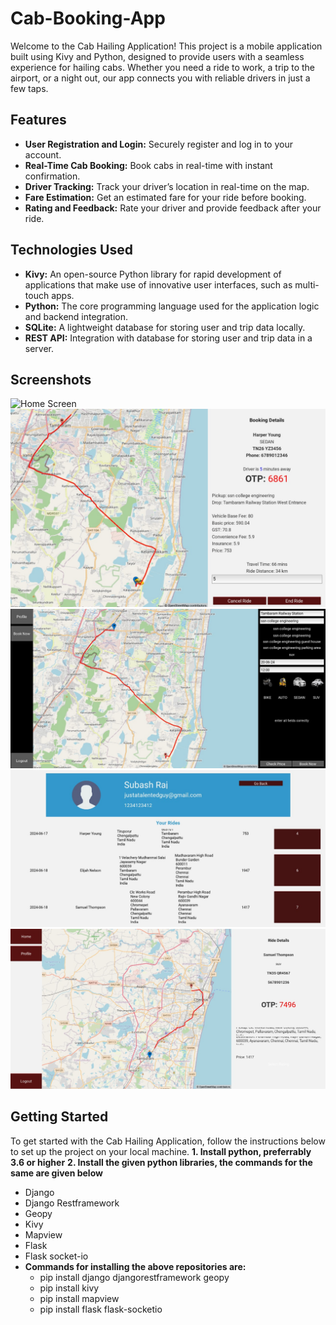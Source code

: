 # Cab-Booking-App

Welcome to the Cab Hailing Application! This project is a mobile application built using Kivy and Python, designed to provide users with a seamless experience for hailing cabs. Whether you need a ride to work, a trip to the airport, or a night out, our app connects you with reliable drivers in just a few taps.

## Features

- **User Registration and Login:** Securely register and log in to your account.
- **Real-Time Cab Booking:** Book cabs in real-time with instant confirmation.
- **Driver Tracking:** Track your driver’s location in real-time on the map.
- **Fare Estimation:** Get an estimated fare for your ride before booking.
- **Rating and Feedback:** Rate your driver and provide feedback after your ride.

## Technologies Used

- **Kivy:** An open-source Python library for rapid development of applications that make use of innovative user interfaces, such as multi-touch apps.
- **Python:** The core programming language used for the application logic and backend integration.
- **SQLite:** A lightweight database for storing user and trip data locally.
- **REST API:** Integration with database for storing user and trip data in a server.

## Screenshots

![Home Screen](screenshots/home_screen.png)
![Booking Screen](screenshots/bookingscreen.jpeg)
![Advance Booking](screenshots/advance_booking.jpeg)
![Profile Page](screenshots/profile.jpeg)
![View Previous Rides](screenshots/View_rides.jpeg)
## Getting Started

To get started with the Cab Hailing Application, follow the instructions below to set up the project on your local machine.
**1. Install python, preferrably 3.6 or higher**
**2. Install the given python libraries, the commands for the same are given below**
- Django
- Django Restframework
- Geopy
- Kivy
- Mapview
- Flask
- Flask socket-io
- **Commands for installing the above repositories are:**
  - pip install django djangorestframework geopy
  - pip install kivy
  - pip install mapview
  - pip install flask flask-socketio


